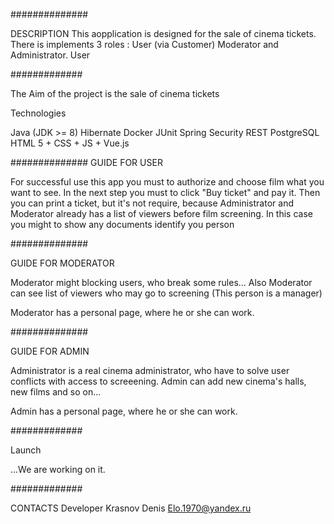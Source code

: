 ##############

DESCRIPTION This aopplication is designed for the sale of cinema tickets. There is implements 3 roles : User (via Customer) Moderator and Administrator. User

############# 

The Aim of the project is the sale of cinema tickets

Technologies

Java (JDK >= 8) Hibernate Docker JUnit Spring Security REST PostgreSQL HTML 5 + CSS + JS + Vue.js

############## GUIDE FOR USER


For successful use this app you must to authorize and choose film what you want to see. In the next step you must to click "Buy ticket" and pay it. Then you can print a ticket, but it's not require, because Administrator and Moderator already has a list of viewers before film screening. In this case you might to show any documents identify you person

##############

GUIDE FOR MODERATOR

Moderator might blocking users, who break some rules... Also Moderator can see list of viewers who may go to screening (This person is a manager)

Moderator has a personal page, where he or she can work.

##############

GUIDE FOR ADMIN

Administrator is a real cinema administrator, who have to solve user conflicts with access to screeening. Admin can add new cinema's halls, new films and so on...

Admin has a personal page, where he or she can work.

############# 

Launch

...We are working on it.

############# 

CONTACTS Developer Krasnov Denis Elo.1970@yandex.ru
